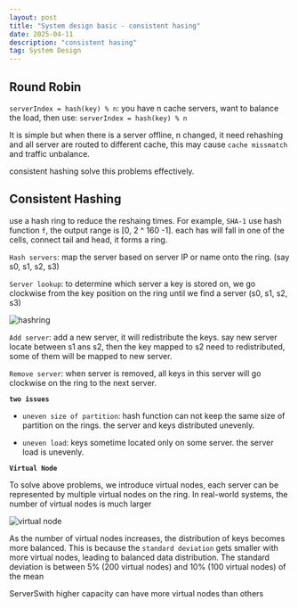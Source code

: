 ```yaml
---
layout: post
title: "System design basic - consistent hasing"
date: 2025-04-11
description: "consistent hasing"
tag: System Design
---
```


## Round Robin

`serverIndex = hash(key) % n`: you have n cache servers, want to balance the load, then use: `serverIndex = hash(key) % n`

It is simple but when there is a server offline, n changed, it need rehashing and all server are routed to different cache, this may cause `cache missmatch` and traffic unbalance.

consistent hashing solve this problems effectively.

## Consistent Hashing

use a hash ring to reduce the reshaing times. For example, `SHA-1` use hash function `f`, the output range is [0, 2 ^ 160 -1]. each has will fall in one of the cells, connect tail and head, it forms a ring.

`Hash servers`: map the server based on server IP or name onto the ring. (say s0, s1, s2, s3)

`Server lookup`: to determine which server a key is stored on, we go clockwise from the key position on the ring until we find a server (s0, s1, s2, s3)

![hashring](https://miro.medium.com/v2/resize:fit:700/1*paJQEb7XGNa2GzxQ3nc7_w.png)

`Add server`: add a new server, it will redistribute the keys. say new server locate between s1 ans s2, then the key mapped to s2 need to redistributed, some of them will be mapped to new server.

`Remove server`: when server is removed, all keys in this server will go clockwise on the ring to the next server.

**`two issues`**

- `uneven size of partition`: hash function can not keep the same size of partition on the rings. the server and keys distributed unevenly.

- `uneven load`: keys sometime located only on some server. the server load is unevenly.

**`Virtual Node`**

To solve above problems, we introduce virtual nodes, each server can be represented by multiple virtual nodes on the ring. In real-world systems, the number of virtual nodes is much larger

![virtual node](https://miro.medium.com/v2/resize:fit:700/1*7LVorrsJU4a94kyOO6UCPw.png)

As the number of virtual nodes increases, the distribution of keys becomes more balanced.
This is because the `standard deviation` gets smaller with more virtual nodes, leading to
balanced data distribution. The standard deviation is between 5% (200 virtual nodes) and 10%
(100 virtual nodes) of the mean

ServerSwith higher capacity can have more virtual nodes than others
